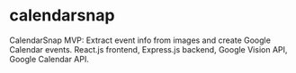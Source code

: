 # calendarsnap
CalendarSnap MVP: Extract event info from images and create Google Calendar events. React.js frontend, Express.js backend, Google Vision API, Google Calendar API.
